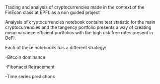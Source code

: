 Trading and analysis of cryptocurrencies made in the context of the FinEcon class at EPFL as a non guided project

Analysis of cryptocurrencies notebook contains test statistic for the main cryptocurrencies and the tangency portfolio presents a way of creating mean variance efficient portfolios with the high risk free rates present in DeFi. 

Each of these notebooks has a different strategy: </p>
	-Bitcoin dominance </p>
	-Fibonacci Retracement </p>
	-Time series predictions
